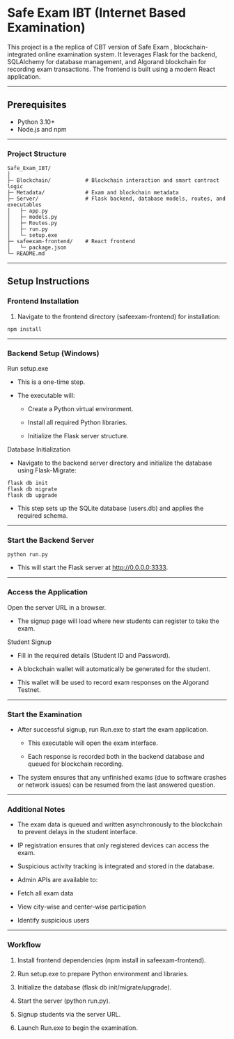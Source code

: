 # Safe Exam IBT (Internet Based Examination)

This project is a the replica of CBT version of Safe Exam , blockchain-integrated online examination system. It leverages Flask for the backend, SQLAlchemy for database management, and Algorand blockchain for recording exam transactions. The frontend is built using a modern React application.

---

## Prerequisites

- Python 3.10+
- Node.js and npm

---

### Project Structure
```
Safe_Exam_IBT/
│
├─ Blockchain/           # Blockchain interaction and smart contract logic
├─ Metadata/             # Exam and blockchain metadata
├─ Server/               # Flask backend, database models, routes, and executables
│   ├─ app.py
│   ├─ models.py
│   ├─ Routes.py
│   ├─ run.py
│   └─ setup.exe
├─ safeexam-frontend/    # React frontend
│   └─ package.json
└─ README.md
```
---

## Setup Instructions


### Frontend Installation

1. Navigate to the frontend directory (safeexam-frontend) for installation:


```
npm install
```

---

### Backend Setup (Windows)

<p> Run setup.exe </p>

- This is a one-time step.

- The executable will:

    - Create a Python virtual environment.

    - Install all required Python libraries.

    - Initialize the Flask server structure.

<p> Database Initialization </p>

- Navigate to the backend server directory and initialize the database using Flask-Migrate:

```
flask db init
flask db migrate
flask db upgrade
```

- This step sets up the SQLite database (users.db) and applies the required schema.

---


### Start the Backend Server

```
python run.py
```

- This will start the Flask server at http://0.0.0.0:3333.


---

### Access the Application

<p> Open the server URL in a browser.

- The signup page will load where new students can register to take the exam.

<p> Student Signup </p>

- Fill in the required details (Student ID and Password).

- A blockchain wallet will automatically be generated for the student.

- This wallet will be used to record exam responses on the Algorand Testnet.

---


### Start the Examination

- After successful signup, run Run.exe to start the exam application.</p>

    - This executable will open the exam interface.

    - Each response is recorded both in the backend database and queued for blockchain recording.

- The system ensures that any unfinished exams (due to software crashes or network issues) can be resumed from the last answered question.

---


### Additional Notes

- The exam data is queued and written asynchronously to the blockchain to prevent delays in the student interface.

- IP registration ensures that only registered devices can access the exam.

- Suspicious activity tracking is integrated and stored in the database.

- Admin APIs are available to:

- Fetch all exam data

- View city-wise and center-wise participation

- Identify suspicious users


---


### Workflow

1. Install frontend dependencies (npm install in safeexam-frontend).

2. Run setup.exe to prepare Python environment and libraries.

3. Initialize the database (flask db init/migrate/upgrade).

4. Start the server (python run.py).

5. Signup students via the server URL.

6. Launch Run.exe to begin the examination.
